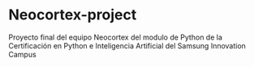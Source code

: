 # Neocortex-project
Proyecto final del equipo Neocortex del modulo de Python de la Certificación en Python  e Inteligencia Artificial del Samsung Innovation Campus
